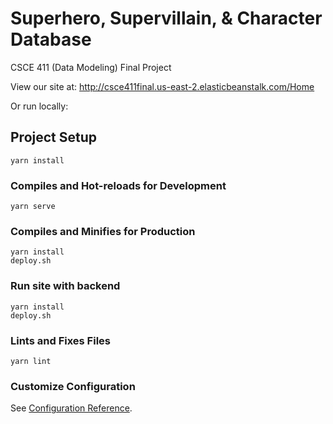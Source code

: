 # Superhero, Supervillain, & Character Database
CSCE 411 (Data Modeling) Final Project

View our site at: http://csce411final.us-east-2.elasticbeanstalk.com/Home

Or run locally:

## Project Setup
```
yarn install
```

### Compiles and Hot-reloads for Development
```
yarn serve
```

### Compiles and Minifies for Production
```
yarn install
deploy.sh
```

### Run site with backend
```
yarn install
deploy.sh
```

### Lints and Fixes Files
```
yarn lint
```

### Customize Configuration
See [Configuration Reference](https://cli.vuejs.org/config/).

